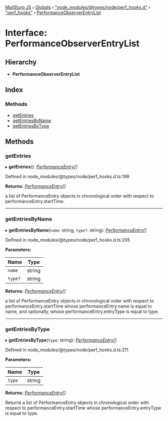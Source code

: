 [MailSlurp JS](../README.md) › [Globals](../globals.md) › ["node_modules/@types/node/perf_hooks.d"](../modules/_node_modules__types_node_perf_hooks_d_.md) › ["perf_hooks"](../modules/_node_modules__types_node_perf_hooks_d_._perf_hooks_.md) › [PerformanceObserverEntryList](_node_modules__types_node_perf_hooks_d_._perf_hooks_.performanceobserverentrylist.md)

# Interface: PerformanceObserverEntryList

## Hierarchy

* **PerformanceObserverEntryList**

## Index

### Methods

* [getEntries](_node_modules__types_node_perf_hooks_d_._perf_hooks_.performanceobserverentrylist.md#getentries)
* [getEntriesByName](_node_modules__types_node_perf_hooks_d_._perf_hooks_.performanceobserverentrylist.md#getentriesbyname)
* [getEntriesByType](_node_modules__types_node_perf_hooks_d_._perf_hooks_.performanceobserverentrylist.md#getentriesbytype)

## Methods

###  getEntries

▸ **getEntries**(): *[PerformanceEntry](_node_modules__types_node_perf_hooks_d_._perf_hooks_.performanceentry.md)[]*

Defined in node_modules/@types/node/perf_hooks.d.ts:199

**Returns:** *[PerformanceEntry](_node_modules__types_node_perf_hooks_d_._perf_hooks_.performanceentry.md)[]*

a list of PerformanceEntry objects in chronological order with respect to performanceEntry.startTime.

___

###  getEntriesByName

▸ **getEntriesByName**(`name`: string, `type?`: string): *[PerformanceEntry](_node_modules__types_node_perf_hooks_d_._perf_hooks_.performanceentry.md)[]*

Defined in node_modules/@types/node/perf_hooks.d.ts:205

**Parameters:**

Name | Type |
------ | ------ |
`name` | string |
`type?` | string |

**Returns:** *[PerformanceEntry](_node_modules__types_node_perf_hooks_d_._perf_hooks_.performanceentry.md)[]*

a list of PerformanceEntry objects in chronological order with respect to performanceEntry.startTime
whose performanceEntry.name is equal to name, and optionally, whose performanceEntry.entryType is equal to type.

___

###  getEntriesByType

▸ **getEntriesByType**(`type`: string): *[PerformanceEntry](_node_modules__types_node_perf_hooks_d_._perf_hooks_.performanceentry.md)[]*

Defined in node_modules/@types/node/perf_hooks.d.ts:211

**Parameters:**

Name | Type |
------ | ------ |
`type` | string |

**Returns:** *[PerformanceEntry](_node_modules__types_node_perf_hooks_d_._perf_hooks_.performanceentry.md)[]*

Returns a list of PerformanceEntry objects in chronological order with respect to performanceEntry.startTime
whose performanceEntry.entryType is equal to type.
